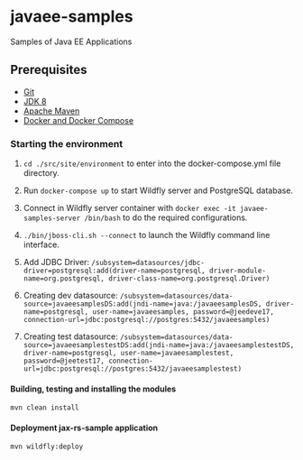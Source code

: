 # javaee-samples

Samples of Java EE Applications

## Prerequisites

- [Git](https://git-scm.com/)
- [JDK 8](http://www.oracle.com)
- [Apache Maven](https://maven.apache.org/)
- [Docker and Docker Compose](https://www.docker.com/)

### Starting the environment

1. `cd ./src/site/environment` to enter into the docker-compose.yml file directory.

2. Run `docker-compose up` to start Wildfly server and PostgreSQL database.

3. Connect in Wildfly server container with `docker exec -it javaee-samples-server /bin/bash` to do the required configurations.

4. `./bin/jboss-cli.sh --connect` to launch the Wildfly command line interface.

5. Add JDBC Driver: `/subsystem=datasources/jdbc-driver=postgresql:add(driver-name=postgresql, driver-module-name=org.postgresql, driver-class-name=org.postgresql.Driver)`

6. Creating dev datasource: `/subsystem=datasources/data-source=javaeesamplesDS:add(jndi-name=java:/javaeesamplesDS, driver-name=postgresql, user-name=javaeesamples, password=@jeedeve17, connection-url=jdbc:postgresql://postgres:5432/javaeesamples)`

7. Creating test datasource: `/subsystem=datasources/data-source=javaeesamplestestDS:add(jndi-name=java:/javaeesamplestestDS, driver-name=postgresql, user-name=javaeesamplestest, password=@jeetest17, connection-url=jdbc:postgresql://postgres:5432/javaeesamplestest)`

#### Building, testing and installing the modules

`mvn clean install`

#### Deployment jax-rs-sample application

`mvn wildfly:deploy`



